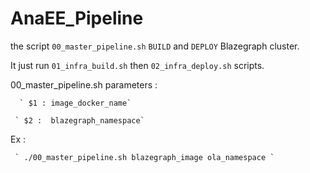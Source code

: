 # AnaEE_Pipeline

the script `00_master_pipeline.sh` `BUILD` and `DEPLOY` Blazegraph cluster.

It just run `01_infra_build.sh` then `02_infra_deploy.sh` scripts.

00_master_pipeline.sh parameters :

      ` $1 : image_docker_name` 

     ` $2 :  blazegraph_namespace` 


Ex : 

     ` ./00_master_pipeline.sh blazegraph_image ola_namespace `
